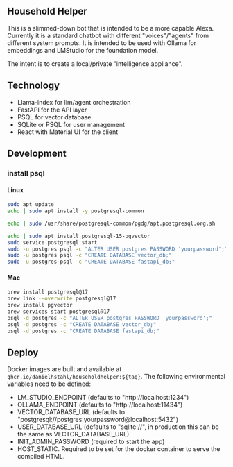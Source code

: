 ## Household Helper

This is a slimmed-down bot that is intended to be a more capable Alexa.  Currently it is a standard chatbot with different "voices"/"agents" from different system prompts.  It is intended to be used with Ollama for embeddings and LMStudio for the foundation model.

The intent is to create a local/private "intelligence appliance".

## Technology

* Llama-index for llm/agent orchestration
* FastAPI for the API layer
* PSQL for vector database
* SQLite or PSQL for user management
* React with Material UI for the client

## Development

### install psql

#### Linux

```sh
sudo apt update
echo | sudo apt install -y postgresql-common

echo | sudo /usr/share/postgresql-common/pgdg/apt.postgresql.org.sh

echo | sudo apt install postgresql-15-pgvector
sudo service postgresql start
sudo -u postgres psql -c "ALTER USER postgres PASSWORD 'yourpassword';"
sudo -u postgres psql -c "CREATE DATABASE vector_db;"
sudo -u postgres psql -c "CREATE DATABASE fastapi_db;"
```

#### Mac

```sh
brew install postgresql@17
brew link --overwrite postgresql@17
brew install pgvector
brew services start postgresql@17
psql -d postgres -c "ALTER USER postgres PASSWORD 'yourpassword';"
psql -d postgres -c "CREATE DATABASE vector_db;"
psql -d postgres -c "CREATE DATABASE fastapi_db;"
```

## Deploy

Docker images are built and available at `ghcr.io/danielhstahl/householdhelper:${tag}`.  The following environmental variables need to be defined:
* LM_STUDIO_ENDPOINT (defaults to "http://localhost:1234")
* OLLAMA_ENDPOINT (defaults to "http://localhost:11434")
* VECTOR_DATABASE_URL (defaults to "postgresql://postgres:yourpassword@localhost:5432")
* USER_DATABASE_URL (defaults to "sqlite://", in production this can be the same as VECTOR_DATABASE_URL)
* INIT_ADMIN_PASSWORD (required to start the app)
* HOST_STATIC.  Required to be set for the docker container to serve the compiled HTML.

